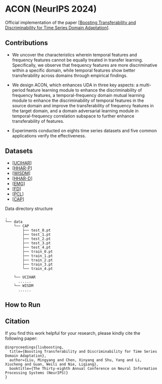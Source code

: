# ACON (NeurIPS 2024)
Official implementation of the paper [[Boosting Transferability and Discriminability for Time Series Domain Adaptation](https://openreview.net/pdf?id=cIBSsXowMr)].

## Contributions
- We uncover the characteristics wherein temporal features and frequency features cannot be equally treated in transfer learning. Specifically, we observe that frequency features are more discriminative within a specific domain, while temporal features show better transferability across domains through empirical findings.

- We design ACON, which enhances UDA in three key aspects: a multi-period feature learning module to enhance the discriminability of frequency features, a temporal-frequency domain mutual learning module to enhance the discriminability of temporal features in the source domain and improve the transferability of frequency features in the target domain, and a domain adversarial learning module in temporal-frequency correlation subspace to further enhance transferability of features.

- Experiments conducted on eights time series datasets and five common applications verify the effectiveness.

## Datasets
- [[UCIHAR](https://researchdata.ntu.edu.sg/dataset.xhtml?persistentId=doi:10.21979/N9/0SYHTZ)]
- [[HHAR-P](https://researchdata.ntu.edu.sg/dataset.xhtml?persistentId=doi:10.21979/N9/OWDFXO)]
- [[WISDM](https://researchdata.ntu.edu.sg/dataset.xhtml?persistentId=doi:10.21979/N9/KJWE5B)]
- [[HHAR-D](https://woods-benchmarks.github.io/hhar.html)]
- [[EMG](https://github.com/microsoft/robustlearn/tree/main/diversify)]
- [[FD](https://researchdata.ntu.edu.sg/dataset.xhtml?persistentId=doi:10.21979/N9/PU85XN)]
- [[PCL](https://woods-benchmarks.github.io/pcl.html)]
- [[CAP](https://woods-benchmarks.github.io/cap.html)]

Data directory structure
```
.
└── data
    └── CAP
        ├── test_0.pt
        ├── test_1.pt
        ├── test_2.pt
        ├── test_3.pt
        ├── test_4.pt
        ├── train_0.pt
        ├── train_1.pt
        ├── train_2.pt
        ├── train_3.pt
        └── train_4.pt
    
    └── UCIHAR
      ......
    └── WISDM
      ......
```

## How to Run


## Citation
If you find this work helpful for your research, please kindly cite the following paper:
```
@inproceedings{liuboosting,
  title={Boosting Transferability and Discriminability for Time Series Domain Adaptation},
  author={Liu, Mingyang and Chen, Xinyang and Shu, Yang and Li, Xiucheng and Guan, Weili and Nie, Liqiang},
  booktitle={The Thirty-eighth Annual Conference on Neural Information Processing Systems (NeurIPS)}
}
```